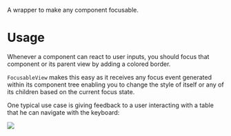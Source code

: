 A wrapper to make any component focusable.

# Usage
Whenever a component can react to user inputs, you should focus that component or its parent view by adding a colored border.

`FocusableView` makes this easy as it receives any focus event generated within its component tree enabling you to change the style of itself or any of its children based on the current focus state.

One typical use case is giving feedback to a user interacting with a table that he can navigate with the keyboard:

<img src="https://user-images.githubusercontent.com/4029499/37204041-09588850-2390-11e8-9f64-59241964db4c.png" />
